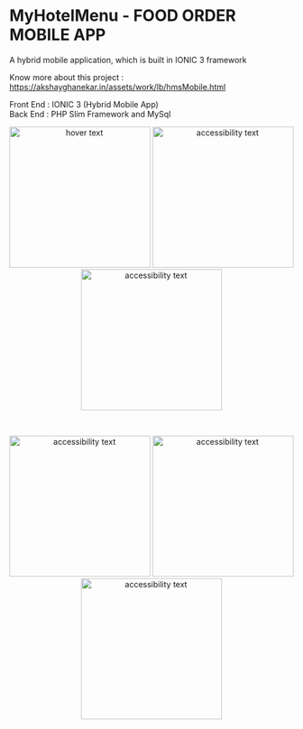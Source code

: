 # MyHotelMenu - FOOD ORDER MOBILE APP
A hybrid mobile application, which is built in IONIC 3 framework

Know more about this project : https://akshayghanekar.in/assets/work/lb/hmsMobile.html

Front End : IONIC 3 (Hybrid Mobile App) <br />
Back End : PHP Slim Framework and MySql <br />

<p align="center">
  <img src="https://akshayghanekar.in/assets/work/lb/hotelApp/1.png" width="250" title="hover text">
  <img src="https://akshayghanekar.in/assets/work/lb/hotelApp/2.png" width="250" alt="accessibility text">
  <img src="https://akshayghanekar.in/assets/work/lb/hotelApp/3.png" width="250" alt="accessibility text">
</p>
<br />
<p align="center">
  <img src="https://akshayghanekar.in/assets/work/lb/hotelApp/4.png" width="250" alt="accessibility text">
  <img src="https://akshayghanekar.in/assets/work/lb/hotelApp/5.png" width="250" alt="accessibility text">
  <img src="https://akshayghanekar.in/assets/work/lb/hotelApp/6.png" width="250" alt="accessibility text">
</p>
